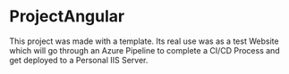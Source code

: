 # ProjectAngular

This project was made with a template. Its real use was as a test Website which will go through an Azure Pipeline to complete a CI/CD Process and get deployed to a Personal IIS Server.

